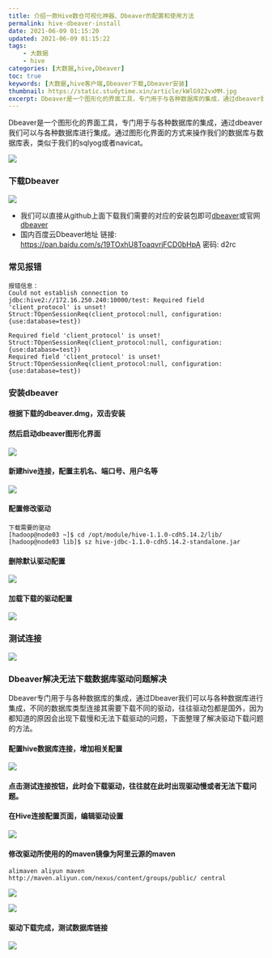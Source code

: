 ```yaml
---
title: 介绍一款Hive数仓可视化神器、Dbeaver的配置和使用方法
permalink: hive-dbeaver-install
date: 2021-06-09 01:15:20
updated: 2021-06-09 01:15:22
tags:
    - 大数据
    - hive
categories: [大数据,hive,Dbeaver]
toc: true
keywords: [大数据,hive客户端,Dbeaver下载,Dbeaver安装]
thumbnail: https://static.studytime.xin/article/kWlG922vxMM.jpg
excerpt: Dbeaver是一个图形化的界面工具，专门用于与各种数据库的集成，通过dbeaver我们可以与各种数据库进行集成。通过图形化界面的方式来操作我们的数据库与数据库表，类似于我们的sqlyog或者navicat。
---
```

Dbeaver是一个图形化的界面工具，专门用于与各种数据库的集成，通过dbeaver我们可以与各种数据库进行集成。通过图形化界面的方式来操作我们的数据库与数据库表，类似于我们的sqlyog或者navicat。

![](https://static.studytime.xin/article/20200607183920.png)

### 下载Dbeaver
![](https://static.studytime.xin/article/20200607183729.png)

- 我们可以直接从github上面下载我们需要的对应的安装包即可[dbeaver](https://github.com/dbeaver/dbeaver/releases)或官网[dbeaver](https://dbeaver.io/download/)
- 国内百度云Dbeaver地址  链接: https://pan.baidu.com/s/19TOxhU8ToaqvrjFCD0bHpA  密码: d2rc

### 常见报错
```
报错信息：
Could not establish connection to jdbc:hive2://172.16.250.240:10000/test: Required field 'client_protocol' is unset! Struct:TOpenSessionReq(client_protocol:null, configuration:{use:database=test})

Required field 'client_protocol' is unset! Struct:TOpenSessionReq(client_protocol:null, configuration:{use:database=test})
Required field 'client_protocol' is unset! Struct:TOpenSessionReq(client_protocol:null, configuration:{use:database=test})
```

### 安装dbeaver

#### 根据下载的dbeaver.dmg，双击安装

#### 然后启动dbeaver图形化界面
![](https://static.studytime.xin/article/20200609011902.png)

####  新建hive连接，配置主机名、端口号、用户名等
![](https://static.studytime.xin/article/20200607184019.png)

#### 配置修改驱动
```
下载需要的驱动
[hadoop@node03 ~]$ cd /opt/module/hive-1.1.0-cdh5.14.2/lib/
[hadoop@node03 lib]$ sz hive-jdbc-1.1.0-cdh5.14.2-standalone.jar
```

#### 删除默认驱动配置
![](https://static.studytime.xin/article/20200607184057.png)

#### 加载下载的驱动配置
![](https://static.studytime.xin/article/20200607184228.png)

### 测试连接
![](https://static.studytime.xin/article/20200609011401.png)


### Dbeaver解决无法下载数据库驱动问题解决

Dbeaver专门用于与各种数据库的集成，通过Dbeaver我们可以与各种数据库进行集成，不同的数据库类型连接其需要下载不同的驱动，往往驱动包都是国外，因为都知道的原因会出现下载慢和无法下载驱动的问题，下面整理了解决驱动下载问题的方法。

#### 配置hive数据库连接，增加相关配置

![](https://static.studytime.xin//studytime/image/articles/E3NMby.png)

#### 点击测试连接按钮，此时会下载驱动，往往就在此时出现驱动慢或者无法下载问题。

#### 在Hive连接配置页面，编辑驱动设置
![](https://static.studytime.xin//studytime/image/articles/Dfh8gt.png)

#### 修改驱动所使用的的maven镜像为阿里云源的maven
```
alimaven aliyun maven http://maven.aliyun.com/nexus/content/groups/public/ central
```

![](https://static.studytime.xin//studytime/image/articles/RtlZLh.png)

![](https://static.studytime.xin//studytime/image/articles/66WfZW.png)

#### 驱动下载完成，测试数据库链接

![](https://static.studytime.xin//studytime/image/articles/3kiavP.png)


